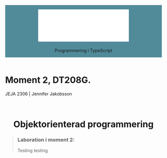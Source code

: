 <div align="center" style="background-color:#518b99; padding: 1em;">
<img src="src/images/logo_jeja.svg">
<br>
<br>
Programmering i TypeScript
</div>
<br>

# Moment 2, DT208G.
<span style="text-decoration:none;">JEJA 2306 | Jennifer Jakobsson</span>
<br>
<br>
<br>
<h1 align="center">Objektorienterad programmering</h1>

>### Laboration i moment 2:
> Testing testing